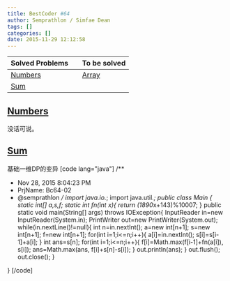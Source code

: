 ```yaml
---
title: BestCoder #64
author: Semprathlon / Simfae Dean
tags: []
categories: []
date: 2015-11-29 12:12:58
---
```

|Solved Problems|   |To be solved|
|---|---|---|
|[Numbers](http://bestcoder.hdu.edu.cn/contests/contest_chineseproblem.php?cid=652&pid=1001)||[Array](http://bestcoder.hdu.edu.cn/contests/contest_chineseproblem.php?cid=652&pid=1003)|
|[Sum](http://bestcoder.hdu.edu.cn/contests/contest_chineseproblem.php?cid=652&pid=1002)|||

[Numbers](http://acm.hdu.edu.cn/showproblem.php?pid=5585)
----
没话可说。  

[Sum](http://acm.hdu.edu.cn/showproblem.php?pid=5586)
----
基础一维DP的变异
[code lang="java"]
/**
 * Nov 28, 2015 8:04:23 PM
 * PrjName: Bc64-02
 * @semprathlon
 */
import java.io.*;
import java.util.*;
public class Main {
    static int[] a,s,f;
    static int fn(int x){
        return (1890*x+143)%10007;
    }
    public static void main(String[] args) throws IOException{
        InputReader in=new InputReader(System.in);
        PrintWriter out=new PrintWriter(System.out);
        while(in.nextLine()!=null){
            int n=in.nextInt();
            a=new int[n+1];
            s=new int[n+1];
            f=new int[n+1];
            for(int i=1;i&lt;=n;i++){
                a[i]=in.nextInt();
                s[i]=s[i-1]+a[i];
            }
            int ans=s[n];
            for(int i=1;i&lt;=n;i++){
                f[i]=Math.max(f[i-1]+fn(a[i]), s[i]);
                ans=Math.max(ans, f[i]+s[n]-s[i]);
            }
            out.println(ans);
        }
        out.flush();
        out.close();
    }

}
[/code]